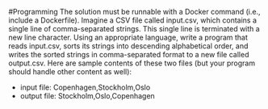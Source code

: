 #Programming
The solution must be runnable with a Docker command (i.e., include a Dockerfile).
Imagine a CSV file called input.csv, which contains a single line of comma-separated strings. This single line is terminated with a new line character. Using an appropriate language, write a program that reads input.csv, sorts its strings into descending alphabetical order, and writes the sorted strings in comma-separated format to a new file called output.csv.
Here are sample contents of these two files (but your program should handle other content as well): 
* input file: Copenhagen,Stockholm,Oslo
* output file: Stockholm,Oslo,Copenhagen